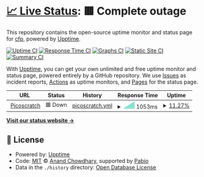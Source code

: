 # [📈 Live Status](https://cfpwastaken.github.io/status): <!--live status--> **🟥 Complete outage**

This repository contains the open-source uptime monitor and status page for [cfp](www.picoscratch.de), powered by [Upptime](https://github.com/upptime/upptime).

[![Uptime CI](https://github.com/cfpwastaken/status/workflows/Uptime%20CI/badge.svg)](https://github.com/cfpwastaken/status/actions?query=workflow%3A%22Uptime+CI%22)
[![Response Time CI](https://github.com/cfpwastaken/status/workflows/Response%20Time%20CI/badge.svg)](https://github.com/cfpwastaken/status/actions?query=workflow%3A%22Response+Time+CI%22)
[![Graphs CI](https://github.com/cfpwastaken/status/workflows/Graphs%20CI/badge.svg)](https://github.com/cfpwastaken/status/actions?query=workflow%3A%22Graphs+CI%22)
[![Static Site CI](https://github.com/cfpwastaken/status/workflows/Static%20Site%20CI/badge.svg)](https://github.com/cfpwastaken/status/actions?query=workflow%3A%22Static+Site+CI%22)
[![Summary CI](https://github.com/cfpwastaken/status/workflows/Summary%20CI/badge.svg)](https://github.com/cfpwastaken/status/actions?query=workflow%3A%22Summary+CI%22)

With [Upptime](https://upptime.js.org), you can get your own unlimited and free uptime monitor and status page, powered entirely by a GitHub repository. We use [Issues](https://github.com/cfpwastaken/status/issues) as incident reports, [Actions](https://github.com/cfpwastaken/status/actions) as uptime monitors, and [Pages](https://cfpwastaken.github.io/status) for the status page.

<!--start: status pages-->
<!-- This summary is generated by Upptime (https://github.com/upptime/upptime) -->
<!-- Do not edit this manually, your changes will be overwritten -->
<!-- prettier-ignore -->
| URL | Status | History | Response Time | Uptime |
| --- | ------ | ------- | ------------- | ------ |
| <img alt="" src="https://icons.duckduckgo.com/ip3/www.picoscratch.de.ico" height="13"> [Picoscratch](https://www.picoscratch.de) | 🟥 Down | [picoscratch.yml](https://github.com/cfpwastaken/status/commits/HEAD/history/picoscratch.yml) | <details><summary><img alt="Response time graph" src="./graphs/picoscratch/response-time-week.png" height="20"> 1053ms</summary><br><a href="https://cfpwastaken.github.io/status/history/picoscratch"><img alt="Response time 788" src="https://img.shields.io/endpoint?url=https%3A%2F%2Fraw.githubusercontent.com%2Fcfpwastaken%2Fstatus%2FHEAD%2Fapi%2Fpicoscratch%2Fresponse-time.json"></a><br><a href="https://cfpwastaken.github.io/status/history/picoscratch"><img alt="24-hour response time 581" src="https://img.shields.io/endpoint?url=https%3A%2F%2Fraw.githubusercontent.com%2Fcfpwastaken%2Fstatus%2FHEAD%2Fapi%2Fpicoscratch%2Fresponse-time-day.json"></a><br><a href="https://cfpwastaken.github.io/status/history/picoscratch"><img alt="7-day response time 1053" src="https://img.shields.io/endpoint?url=https%3A%2F%2Fraw.githubusercontent.com%2Fcfpwastaken%2Fstatus%2FHEAD%2Fapi%2Fpicoscratch%2Fresponse-time-week.json"></a><br><a href="https://cfpwastaken.github.io/status/history/picoscratch"><img alt="30-day response time 985" src="https://img.shields.io/endpoint?url=https%3A%2F%2Fraw.githubusercontent.com%2Fcfpwastaken%2Fstatus%2FHEAD%2Fapi%2Fpicoscratch%2Fresponse-time-month.json"></a><br><a href="https://cfpwastaken.github.io/status/history/picoscratch"><img alt="1-year response time 788" src="https://img.shields.io/endpoint?url=https%3A%2F%2Fraw.githubusercontent.com%2Fcfpwastaken%2Fstatus%2FHEAD%2Fapi%2Fpicoscratch%2Fresponse-time-year.json"></a></details> | <details><summary><a href="https://cfpwastaken.github.io/status/history/picoscratch">11.27%</a></summary><a href="https://cfpwastaken.github.io/status/history/picoscratch"><img alt="All-time uptime 85.57%" src="https://img.shields.io/endpoint?url=https%3A%2F%2Fraw.githubusercontent.com%2Fcfpwastaken%2Fstatus%2FHEAD%2Fapi%2Fpicoscratch%2Fuptime.json"></a><br><a href="https://cfpwastaken.github.io/status/history/picoscratch"><img alt="24-hour uptime 43.04%" src="https://img.shields.io/endpoint?url=https%3A%2F%2Fraw.githubusercontent.com%2Fcfpwastaken%2Fstatus%2FHEAD%2Fapi%2Fpicoscratch%2Fuptime-day.json"></a><br><a href="https://cfpwastaken.github.io/status/history/picoscratch"><img alt="7-day uptime 11.27%" src="https://img.shields.io/endpoint?url=https%3A%2F%2Fraw.githubusercontent.com%2Fcfpwastaken%2Fstatus%2FHEAD%2Fapi%2Fpicoscratch%2Fuptime-week.json"></a><br><a href="https://cfpwastaken.github.io/status/history/picoscratch"><img alt="30-day uptime 1.24%" src="https://img.shields.io/endpoint?url=https%3A%2F%2Fraw.githubusercontent.com%2Fcfpwastaken%2Fstatus%2FHEAD%2Fapi%2Fpicoscratch%2Fuptime-month.json"></a><br><a href="https://cfpwastaken.github.io/status/history/picoscratch"><img alt="1-year uptime 85.57%" src="https://img.shields.io/endpoint?url=https%3A%2F%2Fraw.githubusercontent.com%2Fcfpwastaken%2Fstatus%2FHEAD%2Fapi%2Fpicoscratch%2Fuptime-year.json"></a></details>

<!--end: status pages-->

[**Visit our status website →**](https://cfpwastaken.github.io/status)

## 📄 License

- Powered by: [Upptime](https://github.com/upptime/upptime)
- Code: [MIT](./LICENSE) © [Anand Chowdhary](https://anandchowdhary.com), supported by [Pabio](https://pabio.com)
- Data in the `./history` directory: [Open Database License](https://opendatacommons.org/licenses/odbl/1-0/)
